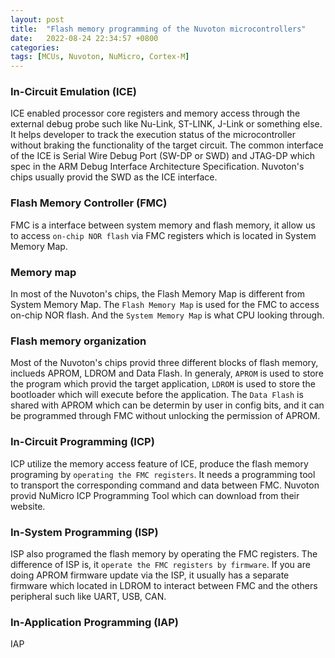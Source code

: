 ```yaml
---
layout: post
title:  "Flash memory programming of the Nuvoton microcontrollers"
date:   2022-08-24 22:34:57 +0800
categories: 
tags: [MCUs, Nuvoton, NuMicro, Cortex-M]
---
```

### In-Circuit Emulation (ICE)
ICE enabled processor core registers and memory access through the external debug probe such like Nu-Link, ST-LINK, J-Link or something else. It helps developer to track the execution status of the microcontroller without braking the functionality of the target circuit. The common interface of the ICE is Serial Wire Debug Port (SW-DP or SWD) and JTAG-DP which spec in the ARM Debug Interface Architecture Specification. Nuvoton's chips usually provid the SWD as the ICE interface.

### Flash Memory Controller (FMC)
FMC is a interface between system memory and flash memory, it allow us to access `on-chip NOR flash` via FMC registers which is located in System Memory Map. 

### Memory map
In most of the Nuvoton's chips, the Flash Memory Map is different from System Memory Map. The `Flash Memory Map` is used for the FMC to access on-chip NOR flash. And the `System Memory Map` is what CPU looking through.

### Flash memory organization
Most of the Nuvoton's chips provid three different blocks of flash memory, inclueds APROM, LDROM and Data Flash. In generaly, `APROM` is used to store the program which provid the target application, `LDROM` is used to store the bootloader which will execute before the application. The `Data Flash` is shared with APROM which can be determin by user in config bits, and it can be programmed through FMC without unlocking the permission of APROM.

### In-Circuit Programming (ICP)
ICP utilize the memory access feature of ICE, produce the flash memory programing by `operating the FMC registers`. It needs a programming tool to transport the corresponding command and data between FMC. Nuvoton provid NuMicro ICP Programming Tool which can download from their website.

### In-System Programming (ISP)
ISP also programed the flash memory by operating the FMC registers. The difference of ISP is, it `operate the FMC registers by firmware`. If you are doing APROM firmware update via the ISP, it usually has a separate firmware which located in LDROM to interact between FMC and the others peripheral such like UART, USB, CAN. 

### In-Application Programming (IAP)
IAP
